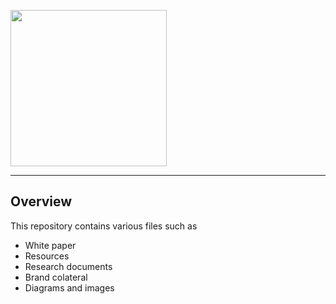 [<img src="https://github.com/HonestInsurance/Research/tree/master/resources/branding/HIC_Logo_Vertical.png" width="250">](https://www.honestinsurance.net)

-----------------------

## Overview

This repository contains various files such as
* White paper
* Resources
* Research documents
* Brand colateral
* Diagrams and images

